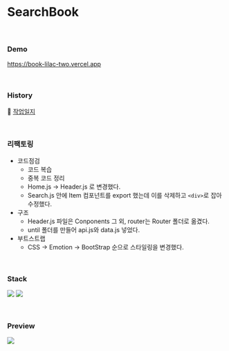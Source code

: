 # SearchBook

<br />

### Demo
https://book-lilac-two.vercel.app

<br />

### History
🚜 <a href="https://jyounge.notion.site/search-book-react-b3ed25b3324c4b0d89baa0d09d65f9ec">작업일지</a>

<br />

### 리팩토링 
* 코드점검
  * 코드 복습
  * 중복 코드 정리
  * Home.js → Header.js 로 변경했다. 
  * Search.js 안에 Item 컴포넌트를 export 했는데 이를 삭제하고 ```<div>```로 잡아 수정했다.
* 구조
  * Header.js 파일은 Conponents 그 외, router는 Router 폴더로 옮겼다. 
  * until 폴더를 만들어 api.js와 data.js 넣었다.
* 부트스트랩
  * CSS → Emotion → BootStrap 순으로 스타일링을 변경했다.
  
<br />

### Stack
<img src="https://img.shields.io/badge/react-61DAFB?style=for-the-badge&logo=react&logoColor=black">  <img src="https://img.shields.io/badge/bootstrap-7952B3?style=for-the-badge&logo=bootstrap&logoColor=white">

<br />

### Preview
<img src="https://github.com/7uckystrike/search-book/blob/main/preview/preview.gif?raw=true" />
